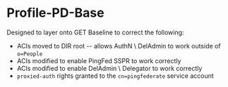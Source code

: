# Profile-PD-Base
 Designed to layer onto GET Baseline to correct the following:

* ACIs moved to DIR root -- allows AuthN \ DelAdmin to work outside of `o=People`
* ACIs modified to enable PingFed SSPR to work correctly
* ACIs modified to enable DelAdmin \ Delegator to work correctly
* `proxied-auth` rights granted to the `cn=pingfederate` service account